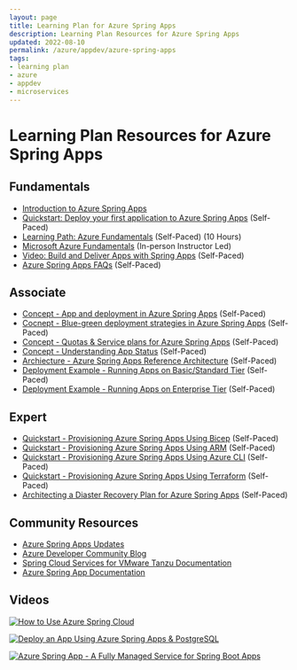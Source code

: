 ```yaml
---
layout: page
title: Learning Plan for Azure Spring Apps
description: Learning Plan Resources for Azure Spring Apps
updated: 2022-08-10
permalink: /azure/appdev/azure-spring-apps
tags:
- learning plan
- azure
- appdev
- microservices
---
```


# Learning Plan Resources for Azure Spring Apps

## Fundamentals

* [Introduction to Azure Spring Apps](https://docs.microsoft.com/en-us/azure/spring-apps/overview)
* [Quickstart: Deploy your first application to Azure Spring Apps](https://docs.microsoft.com/en-us/azure/spring-apps/quickstart?tabs=Azure-CLI&pivots=programming-language-java) (Self-Paced)
* [Learning Path: Azure Fundamentals](https://docs.microsoft.com/en-us/learn/paths/azure-fundamentals/) (Self-Paced) (10 Hours)
* [Microsoft Azure Fundamentals](https://www.microsoft.com/learning/course.aspx?cid=AZ-900T01) (In-person Instructor Led)
* [Video: Build and Deliver Apps with Spring Apps](https://www.youtube.com/watch?v=1jOXMFc1oRg) (Self-Paced)
* [Azure Spring Apps FAQs](https://docs.microsoft.com/en-us/azure/spring-apps/faq?pivots=programming-language-java) (Self-Paced)

## Associate

* [Concept - App and deployment in Azure Spring Apps](https://docs.microsoft.com/en-us/azure/container-apps/quickstart-portal) (Self-Paced)
* [Cocnept - Blue-green deployment strategies in Azure Spring Apps](https://docs.microsoft.com/en-us/azure/spring-apps/concepts-blue-green-deployment-strategies) (Self-Paced)
* [Concept - Quotas & Service plans for Azure Spring Apps](https://docs.microsoft.com/en-us/azure/spring-apps/quotas) (Self-Paced)
* [Concept - Understanding App Status](https://docs.microsoft.com/en-us/azure/spring-apps/concept-app-status) (Self-Paced)
* [Archiecture - Azure Spring Apps Reference Architecture](https://docs.microsoft.com/en-us/azure/spring-apps/reference-architecture?tabs=azure-spring-standard) (Self-Paced)
* [Deployment Example - Running Apps on Basic/Standard Tier](https://docs.microsoft.com/en-us/azure/spring-apps/quickstart-sample-app-introduction?tabs=basic-standard-tier&pivots=programming-language-java) (Self-Paced)
* [Deployment Example - Running Apps on Enterprise Tier](https://docs.microsoft.com/en-us/azure/spring-apps/quickstart-sample-app-acme-fitness-store-introduction) (Self-Paced)

## Expert

* [Quickstart - Provisioning Azure Spring Apps Using Bicep](https://docs.microsoft.com/en-us/azure/spring-apps/quickstart-deploy-infrastructure-vnet-bicep?tabs=azure-spring-apps-standard)  (Self-Paced)
* [Quickstart - Provisioning Azure Spring Apps Using ARM](https://docs.microsoft.com/en-us/azure/spring-apps/quickstart-deploy-infrastructure-vnet?tabs=azure-spring-apps-standard%2Cazure-cli) (Self-Paced)
* [Quickstart - Provisioning Azure Spring Apps Using Azure CLI](https://docs.microsoft.com/en-us/azure/spring-apps/quickstart-deploy-infrastructure-vnet-azure-cli?tabs=azure-spring-apps-standard) (Self-Paced)
* [Quickstart - Provisioning Azure Spring Apps Using Terraform](https://docs.microsoft.com/en-us/azure/spring-apps/quickstart-deploy-infrastructure-vnet-terraform?tabs=azure-spring-apps-standard) (Self-Paced)
* [Architecting a Diaster Recovery Plan for Azure Spring Apps](hhttps://docs.microsoft.com/en-us/azure/container-apps/disaster-recovery/) (Self-Paced)


## Community Resources

* [Azure Spring Apps Updates](https://azure.microsoft.com/en-us/updates/?product=container-apps)
* [Azure Developer Community Blog](https://techcommunity.microsoft.com/t5/azure-developer-community-blog/bg-p/AzureDevCommunityBlog)
* [Spring Cloud Services for VMware Tanzu Documentation](https://docs.vmware.com/en/Spring-Cloud-Services-for-VMware-Tanzu/index.html)
* [Azure Spring App Documentation](https://docs.microsoft.com/en-us/azure/developer/java/spring-framework/)

## Videos 

[![How to Use Azure Spring Cloud](https://img.youtube.com/vi/_L8ez4sY67I/0.jpg)](https://www.youtube.com/watch?v=_L8ez4sY67I) 

[![Deploy an App Using Azure Spring Apps & PostgreSQL](https://img.youtube.com/vi/b9c5ZDMuAzw/0.jpg)](https://www.youtube.com/watch?v=b9c5ZDMuAzw)  

[![Azure Spring App - A Fully Managed Service for Spring Boot Apps](https://img.youtube.com/vi/nlYLfw2T_Nc/0.jpg)](https://www.youtube.com/watch?v=nlYLfw2T_Nc)  

